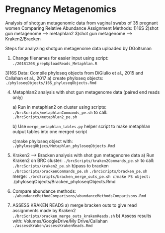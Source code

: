 # Pregnancy Metagenomics
Analysis of shotgun metagenomic data from vaginal swabs of 35 pregnant women 
Comparing Relative Abundance Assignment Methods:
	1)16S
	2)shot gun metagenome --> metaphlan2
	3)shot gun metagenome --> Kraken2/Bracken


Steps for analyzing shotgun metagenome data uploaded by DGoltsman
1) Change filenames for easier  input using script:
	`./20181208_prepUploadReads_Metaphlan.R`

3)16S Data: Compile phyloseq objects from DiGiulio et al., 2015 and Callahan et al., 2017 
	a) create phyloseq objects:
	`./phyloseqObjects/16S_phyloseqObjects.Rmd`

4) Metaphlan2 analysis with shot gun metagenome data (paired end reads only)

	a) Run in metaphlan2 on cluster using scripts:
	`./brcScripts/metaphlanCommands_pe.sh`
	to call:
	`./brcScripts/metaphlan2_pe.sh`

	b) Use `merge_metaphlan_tables.py` helper script to make metaphlan output tables into one merged script

	c)make phyloseq object with:
	`./phyloseqObjecs/Metaphlan_phyloseqObjects.Rmd`

5) Kraken2 --> Bracken analysis with shot gun metagenome data
	a) Run Kraken2 on BRC cluster:
	`./brcScripts/kraken2Commands_pe.sh`
	to call:
	`./brcScripts/kraken2_pe.sh`
	b)pass to bracken
	`./brcScripts/brackenCommands_pe.sh`
	`./brcScripts/bracken_pe.sh`
	merge: `./brcScripts/bracken_merge_outs_pe.sh
	c)make PS object: `./phyloseqObjects/Bracken_phyloseqObjects.Rmd
 
6) Compare abundance methods:
	`./abundanceMethodComparisons/abundanceMethodsComparisons.Rmd`

7) ASSESS KRAKEN READS
	a) merge bracken outs to give read assignments made by Kraken2
	`./brcScripts/bracken_merge_outs_krakenReads.sh`
	b) Assess results with:
	Volumes/GoogleDrive/My Drive/Callahan 
	`./assessKraken/assessKrakenReads.Rmd`	
		
